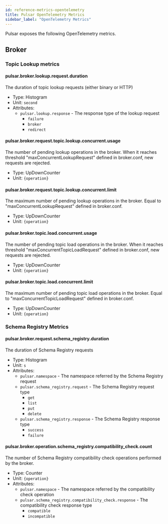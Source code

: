 ```yaml
---
id: reference-metrics-opentelemetry
title: Pulsar OpenTelemetry Metrics
sidebar_label: "OpenTelemetry Metrics"
---
```


Pulsar exposes the following OpenTelemetry metrics.

## Broker

### Topic Lookup metrics

#### pulsar.broker.lookup.request.duration
The duration of topic lookup requests (either binary or HTTP)
* Type: Histogram
* Unit: `second`
* Attributes:
  * `pulsar.lookup.response` - The response type of the lookup request
    * `failure`
    * `broker`
    * `redirect`

#### pulsar.broker.request.topic.lookup.concurrent.usage
The number of pending lookup operations in the broker. When it reaches threshold "maxConcurrentLookupRequest" defined in broker.conf, new requests are rejected.
* Type: UpDownCounter
* Unit: `{operation}`

#### pulsar.broker.request.topic.lookup.concurrent.limit
The maximum number of pending lookup operations in the broker. Equal to "maxConcurrentLookupRequest" defined in broker.conf.
* Type: UpDownCounter
* Unit: `{operation}`

#### pulsar.broker.topic.load.concurrent.usage
The number of pending topic load operations in the broker. When it reaches threshold "maxConcurrentTopicLoadRequest" defined in broker.conf, new requests are rejected.
* Type: UpDownCounter
* Unit: `{operation}`

#### pulsar.broker.topic.load.concurrent.limit
The maximum number of pending topic load operations in the broker. Equal to "maxConcurrentTopicLoadRequest" defined in broker.conf.
* Type: UpDownCounter
* Unit: `{operation}`

### Schema Registry Metrics

#### pulsar.broker.request.schema_registry.duration
The duration of Schema Registry requests
* Type: Histogram
* Unit: `s`
* Attributes:
  * `pulsar.namespace` - The namespace referred by the Schema Registry request
  * `pulsar.schema_registry.request` - The Schema Registry request type
    * `get`
    * `list`
    * `put`
    * `delete`
  * `pulsar.schema_registry.response` - The Schema Registry response type
    * `success`
    * `failure`

#### pulsar.broker.operation.schema_registry.compatibility_check.count
The number of Schema Registry compatibility check operations performed by the broker.
* Type: Counter
* Unit: `{operation}`
* Attributes:
  * `pulsar.namespace` - The namespace referred by the compatibility check operation
  * `pulsar.schema_registry.compatibility_check.response` - The compatibility check response type
    * `compatible`
    * `incompatible`
